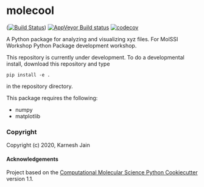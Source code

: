 molecool
==============================
[//]: # (Badges)
([![Build Status](https://travis-ci.org/karnesh/molecool.svg?branch=master)](https://travis-ci.org/karnesh/molecool))
[![AppVeyor Build status](https://ci.appveyor.com/api/projects/status/REPLACE_WITH_APPVEYOR_LINK/branch/master?svg=true)](https://ci.appveyor.com/project/REPLACE_WITH_OWNER_ACCOUNT/molecool/branch/master)
[![codecov](https://codecov.io/gh/REPLACE_WITH_OWNER_ACCOUNT/molecool/branch/master/graph/badge.svg)](https://codecov.io/gh/REPLACE_WITH_OWNER_ACCOUNT/molecool/branch/master)

A Python package for analyzing and visualizing xyz files. For MolSSI Workshop Python Package development workshop.

This repository is currently under development. To do a developmental install, download this repository and type

`pip install -e .`

in the repository directory.

This package requires the following:
  - numpy
  - matplotlib

### Copyright

Copyright (c) 2020, Karnesh Jain


#### Acknowledgements
 
Project based on the 
[Computational Molecular Science Python Cookiecutter](https://github.com/molssi/cookiecutter-cms) version 1.1.
